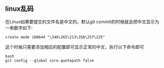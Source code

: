 ## linux乱码
在Linux如果要提交的文件名是中文的，默认git commit的时候就会把中文显示为一串数字如下:
```
create mode 100644 "\346\265\213\350\257\225"
```
这个时候只需要添加相应的配置即可显示正常的中文，执行以下命令即可
```
bash
git config --global core.quotepath false
```
